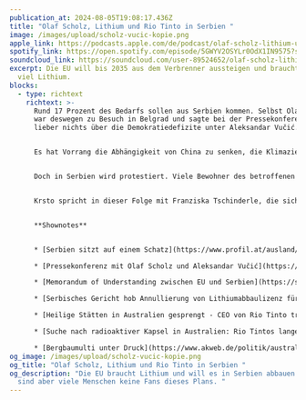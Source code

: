 ```yaml
---
publication_at: 2024-08-05T19:08:17.436Z
title: "Olaf Scholz, Lithium und Rio Tinto in Serbien "
image: /images/upload/scholz-vucic-kopie.png
apple_link: https://podcasts.apple.com/de/podcast/olaf-scholz-lithium-und-rio-tinto-in-serbien/id1170436903?i=1000664403791
spotify_link: https://open.spotify.com/episode/5GWYV2OSYLr0OdX1IN9575?si=cb1a71ff6b8b485d
soundcloud_link: https://soundcloud.com/user-89524652/olaf-scholz-lithium-und-rio-tinto-in-serbien
excerpt: Die EU will bis 2035 aus dem Verbrenner aussteigen und braucht dafür
  viel Lithium.
blocks:
  - type: richtext
    richtext: >-
      Rund 17 Prozent des Bedarfs sollen aus Serbien kommen. Selbst Olaf Scholz
      war deswegen zu Besuch in Belgrad und sagte bei der Pressekonferenz dann
      lieber nichts über die Demokratiedefizite unter Aleksandar Vučić. 


      Es hat Vorrang die Abhängigkeit von China zu senken, die Klimaziele einzuhalten und Serbien wieder näher an die EU heranzuführen – oder zumindest so zu tun.


      Doch in Serbien wird protestiert. Viele Bewohner des betroffenen Jadar-Tals wollen das Unternehmen Rio Tinto nicht bei sich haben. Sie fürchten ihr Zu Hause zu verlieren und machen auf die katastrophale Umweltbilanz des australischen Bergbauriesens aufmerksam.


      Krsto spricht in dieser Folge mit Franziska Tschinderle, die sich die Lage vor Ort für Profil angeschaut hat.


      **Shownotes**


      * [Serbien sitzt auf einem Schatz](https://www.profil.at/ausland/serbien-sitzt-auf-einem-schatz/402931671) (Franziska Tschinderle im Profil)

      * [Pressekonferenz mit Olaf Scholz und Aleksandar Vučić](https://www.youtube.com/watch?v=H42VJROFx48) (Phoenix, 63 min.)

      * [Memorandum of Understanding zwischen EU und Serbien](https://single-market-economy.ec.europa.eu/document/download/6fe0e605-9299-45c3-b846-2efb85585251_en?filename=EU-RS%20Memorandum%20of%20Understanding_final_no_signatures.pdf) (EU-Kommission)

      * [Serbisches Gericht hob Annullierung von Lithiumabbaulizenz für Rio Tinto auf](https://www.derstandard.de/story/3000000228742/serbisches-gericht-hob-annullierung-von-lithiumabbaulizenz-fuer-rio-tinto-auf) (der Standard)

      * [Heilige Stätten in Australien gesprengt - CEO von Rio Tinto tritt zurück](https://www.spiegel.de/wirtschaft/unternehmen/australien-ceo-von-bergbaufirma-rio-tinto-tritt-nach-sprengung-von-heiligen-staetten-zurueck-a-af1b20c5-d032-422a-8468-2c832778155b) (Spiegel)

      * [Suche nach radioaktiver Kapsel in Australien: Rio Tintos lange Liste an Skandalen](https://www.rnd.de/panorama/australien-suche-nach-radioaktiver-kapsel-rio-tintos-lange-skandalliste-HEX56XYMIVAVFELIGIYO46YTGY.html) (RND)

      * [Bergbaumulti unter Druck](https://www.akweb.de/politik/australien-bougainville-bergbau-multi-rio-tinto-unter-druck/) (Analyse und Kritik)
og_image: /images/upload/scholz-vucic-kopie.png
og_title: "Olaf Scholz, Lithium und Rio Tinto in Serbien "
og_description: "Die EU braucht Lithium und will es in Serbien abbauen - vor Ort
  sind aber viele Menschen keine Fans dieses Plans. "
---
```

